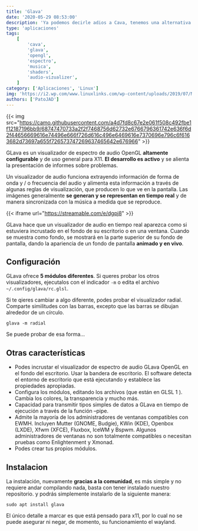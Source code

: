 ```yaml
---
title: 'Glava'
date: '2020-05-29 08:53:00'
description: 'Ya podemos decirle adios a Cava, tenemos una alternativa con OpenGL y más funciones.'
type: 'aplicaciones'
tags:
    [
        'cava',
        'glava',
        'opengl',
        'espectro',
        'musica',
        'shaders',
        'audio-vizualizer',
    ]
category: ['Aplicaciones', 'Linux']
img: 'https://i2.wp.com/www.linuxlinks.com/wp-content/uploads/2019/07/Music-visualization.png?resize=700%2C350&ssl=1'
authors: ['PatoJAD']
---
```


{{< img src="https://camo.githubusercontent.com/a4d7fd8c67e2e061f508c492fbe1f12187196bb9/68747470733a2f2f7468756d62732e6766796361742e636f6d2f44656669616e74496e666f726d616c496e6469616e7370696e796c6f6163682d73697a655f726573747269637465642e676966" >}}

GLava es un visualizador de espectro de audio OpenGL **altamente configurable** y de uso general para X11. **El desarrollo es activo** y se alienta la presentación de informes sobre problemas.

Un visualizador de audio funciona extrayendo información de forma de onda y / o frecuencia del audio y alimenta esta información a través de algunas reglas de visualización, que producen lo que ve en la pantalla. Las imágenes generalmente **se generan y se representan en tiempo real** y de manera sincronizada con la música a medida que se reproduce.

{{< iframe url="https://streamable.com/e/dgpj8" >}}

GLava hace que un visualizador de audio en tiempo real aparezca como si estuviera incrustado en el fondo de su escritorio o en una ventana. Cuando se muestra como fondo, se mostrará en la parte superior de su fondo de pantalla, dando la apariencia de un fondo de pantalla **animado y en vivo**.

## Configuración

GLava ofrece **5 módulos diferentes**. Si queres probar los otros visualizadores, ejecutalos con el indicador `-m` o edita el archivo `~/.config/glava/rc.glsl`.

Si te qieres cambiar a algo diferente, podes probar el visualizador radial. Comparte similitudes con las barras, excepto que las barras se dibujan alrededor de un círculo.

    glava -m radial

Se puede probar de esa forma...

## Otras características

-   Podes incrustar el visualizador de espectro de audio GLava OpenGL en el fondo del escritorio. Usar la bandera de escritorio. El software detecta el entorno de escritorio que está ejecutando y establece las propiedades apropiadas.
-   Configura los módulos, editando los archivos (que están en GLSL 1 ). Cambia los colores, la transparencia y mucho más.
-   Capacidad para transmitir tipos simples de datos a GLava en tiempo de ejecución a través de la función –pipe.
-   Admite la mayoría de los administradores de ventanas compatibles con EWMH. Incluyen Mutter (GNOME, Budgie), KWin (KDE), Openbox (LXDE), Xfwm (XFCE), Fluxbox, IceWM y Bspwm. Algunos administradores de ventanas no son totalmente compatibles o necesitan pruebas como Enlightenment y Xmonad.
-   Podes crear tus propios módulos.

## Instalacion

La instalación, nuevamente **gracias a la comunidad**, es más simple y no requiere andar compilando nada, basta con tener instalado nuestro repositorio. y podrás simplemente instalarlo de la siguiente manera:

    sudo apt install glava

El único detalle a marcar es que está pensado para x11, por lo cual no se puede asegurar ni negar, de momento, su funcionamiento el wayland.
